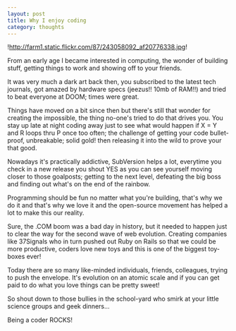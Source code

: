```yaml
---
layout: post
title: Why I enjoy coding
category: thoughts
---
```


!http://farm1.static.flickr.com/87/243058092_af20776338.jpg!

From an early age I became interested in computing, the wonder of building stuff, getting things to work and showing off to your friends.

It was very much a dark art back then, you subscribed to the latest tech journals, got amazed by hardware specs (jeezus!! 10mb of RAM!!) and tried to beat everyone at DOOM; times were great.

Things have moved on a bit since then but there's still that wonder for creating the impossible, the thing no-one's tried to do that drives you.  You stay up late at night coding away just to see what would happen if X = Y and R loops thru P once too often; the challenge of getting your code bullet-proof,  unbreakable; solid gold! then releasing it into the wild to prove your that good.

Nowadays it's practically addictive, SubVersion helps a lot, everytime you check in a new release you shout YES as you can see yourself moving closer to those goalposts; getting to the next level, defeating the big boss and finding out what's on the end of the rainbow.

Programming should be fun no matter what you're building, that's why we do it and that's why we love it and the open-source movement has helped a lot to make this our reality.

Sure, the .COM boom was a bad day in history, but it needed to happen just to clear the way for the second wave of web evolution.  Creating companies like 37Signals who in turn pushed out Ruby on Rails so that we could be more productive, coders love new toys and this is one of the biggest toy-boxes ever! 

Today there are so many like-minded individuals, friends, colleagues, trying to push the envelope.  It's evolution on an atomic scale and if you can get paid to do what you love things can be pretty sweet!

So shout down to those bullies in the school-yard who smirk at your little science groups and geek dinners... 

Being a coder ROCKS!
